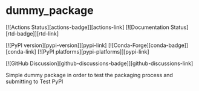 # dummy_package

[![Actions Status][actions-badge]][actions-link]
[![Documentation Status][rtd-badge]][rtd-link]

[![PyPI version][pypi-version]][pypi-link]
[![Conda-Forge][conda-badge]][conda-link]
[![PyPI platforms][pypi-platforms]][pypi-link]

[![GitHub Discussion][github-discussions-badge]][github-discussions-link]

<!-- SPHINX-START -->
 Simple dummy package in order to test the packaging process and submitting to 
 Test PyPI


<!-- prettier-ignore-start -->
<!--[actions-badge]:            https://github.com/apkrelling/dummy_package/workflows/CI/badge.svg
[actions-link]:             https://github.com/apkrelling/dummy_package/actions
[conda-badge]:              https://img.shields.io/conda/vn/conda-forge/dummy_package
[conda-link]:               https://github.com/conda-forge/dummy_package-feedstock
[github-discussions-badge]: https://img.shields.io/static/v1?label=Discussions&message=Ask&color=blue&logo=github
[github-discussions-link]:  https://github.com/apkrelling/dummy_package/discussions
[pypi-link]:                https://pypi.org/project/dummy_package/
[pypi-platforms]:           https://img.shields.io/pypi/pyversions/dummy_package
[pypi-version]:             https://img.shields.io/pypi/v/dummy_package
[rtd-badge]:                https://readthedocs.org/projects/dummy_package/badge/?version=latest
[rtd-link]:                 https://dummy_package.readthedocs.io/en/latest/?badge=latest -->

<!-- prettier-ignore-end -->
